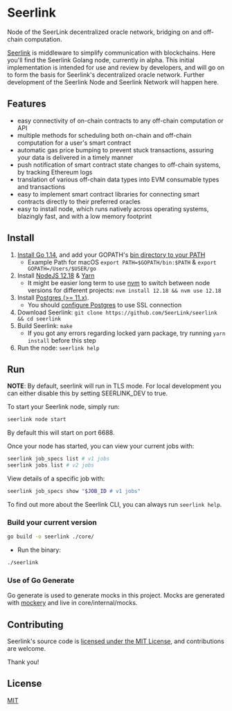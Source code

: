 # Seerlink

Node of the SeerLink decentralized oracle network, bridging on and off-chain computation. 


[Seerlink](https://seer.link/) is middleware to simplify communication with blockchains.
Here you'll find the Seerlink Golang node, currently in alpha.
This initial implementation is intended for use and review by developers,
and will go on to form the basis for Seerlink's decentralized oracle network.
Further development of the Seerlink Node and Seerlink Network will happen here.

## Features

- easy connectivity of on-chain contracts to any off-chain computation or API
- multiple methods for scheduling both on-chain and off-chain computation for a user's smart contract
- automatic gas price bumping to prevent stuck transactions, assuring your data is delivered in a timely manner
- push notification of smart contract state changes to off-chain systems, by tracking Ethereum logs
- translation of various off-chain data types into EVM consumable types and transactions
- easy to implement smart contract libraries for connecting smart contracts directly to their preferred oracles
- easy to install node, which runs natively across operating systems, blazingly fast, and with a low memory footprint


## Install

1. [Install Go 1.14](https://golang.org/doc/install?download=go1.14.9.darwin-amd64.pkg), and add your GOPATH's [bin directory to your PATH](https://golang.org/doc/code.html#GOPATH)
   - Example Path for macOS `export PATH=$GOPATH/bin:$PATH` & `export GOPATH=/Users/$USER/go`
2. Install [NodeJS 12.18](https://nodejs.org/en/download/package-manager/) & [Yarn](https://yarnpkg.com/lang/en/docs/install/)
   - It might be easier long term to use [nvm](https://nodejs.org/en/download/package-manager/#nvm) to switch between node versions for different projects: `nvm install 12.18 && nvm use 12.18`
3. Install [Postgres (>= 11.x)](https://wiki.postgresql.org/wiki/Detailed_installation_guides).
   - You should [configure Postgres](https://www.postgresql.org/docs/12/ssl-tcp.html) to use SSL connection
4. Download Seerlink: `git clone https://github.com/SeerLink/seerlink && cd seerlink`
5. Build Seerlink: `make`
   - If you got any errors regarding locked yarn package, try running `yarn install` before this step
6. Run the node: `seerlink help`


## Run

**NOTE**: By default, seerlink will run in TLS mode. For local development you can either disable this by setting SEERLINK_DEV to true.

To start your Seerlink node, simply run:

```bash
seerlink node start
```

By default this will start on port 6688.

Once your node has started, you can view your current jobs with:

```bash
seerlink job_specs list # v1 jobs
seerlink jobs list # v2 jobs
```

View details of a specific job with:

```bash
seerlink job_specs show "$JOB_ID # v1 jobs"
```

To find out more about the Seerlink CLI, you can always run `seerlink help`.

### Build your current version

```bash
go build -o seerlink ./core/
```

- Run the binary:

```bash
./seerlink
```

### Use of Go Generate

Go generate is used to generate mocks in this project. Mocks are generated with [mockery](https://github.com/vektra/mockery) and live in core/internal/mocks.

## Contributing

Seerlink's source code is [licensed under the MIT License](./LICENSE), and contributions are welcome.

Thank you!

## License

[MIT](https://choosealicense.com/licenses/mit/)
